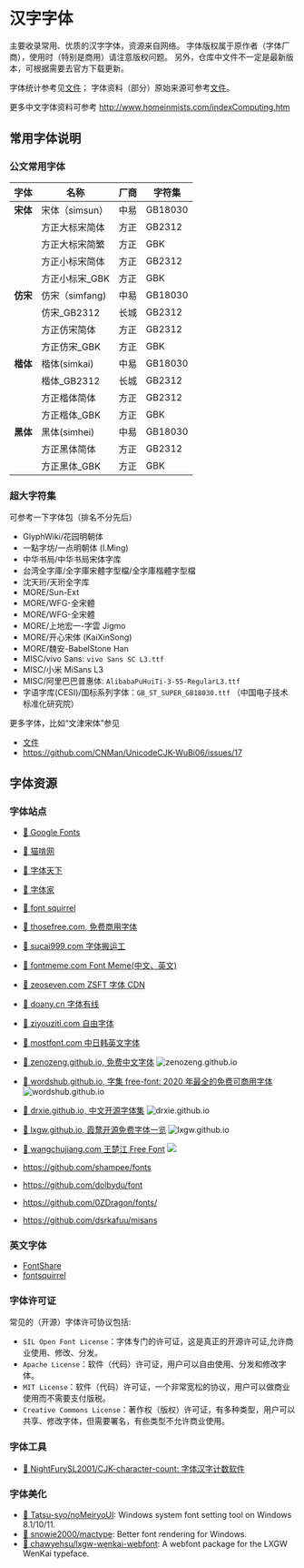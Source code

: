 # 汉字字体

主要收录常用、优质的汉字字体，资源来自网络。
字体版权属于原作者（字体厂商），使用时（特别是商用）请注意版权问题。
另外，仓库中文件不一定是最新版本，可根据需要去官方下载更新。

字体统计参考见[文件](./stats.tsv)；
字体资料（部分）原始来源可参考[文件](./sources.tsv)。

更多中文字体资料可参考 <http://www.homeinmists.com/indexComputing.htm>

## 常用字体说明

### 公文常用字体

| 字体     | 名称            | 厂商 | 字符集  |
| -------- | --------------- | ---- | ------- |
| **宋体** | 宋体（simsun）  | 中易 | GB18030 |
|          | 方正大标宋简体  | 方正 | GB2312  |
|          | 方正大标宋简繁  | 方正 | GBK     |
|          | 方正小标宋简体  | 方正 | GB2312  |
|          | 方正小标宋\_GBK | 方正 | GBK     |
| **仿宋** | 仿宋（simfang)  | 中易 | GB18030 |
|          | 仿宋\_GB2312    | 长城 | GB2312  |
|          | 方正仿宋简体    | 方正 | GB2312  |
|          | 方正仿宋\_GBK   | 方正 | GBK     |
| **楷体** | 楷体(simkai)    | 中易 | GB18030 |
|          | 楷体\_GB2312    | 长城 | GB2312  |
|          | 方正楷体简体    | 方正 | GB2312  |
|          | 方正楷体\_GBK   | 方正 | GBK     |
| **黑体** | 黑体(simhei)    | 中易 | GB18030 |
|          | 方正黑体简体    | 方正 | GB2312  |
|          | 方正黑体\_GBK   | 方正 | GBK     |

### 超大字符集

可参考一下字体包（排名不分先后）

- GlyphWiki/花园明朝体
- 一點字坊/一点明朝体 (I.Ming)
- 中华书局/中华书局宋体字库
- 台湾全字庫/全字庫宋體字型檔/全字庫楷體字型檔
- 沈天珩/天珩全字库
- MORE/Sun-Ext
- MORE/WFG-全宋體
- MORE/WFG-全宋體
- MORE/上地宏一-字雲 Jigmo
- MORE/开心宋体 (KaiXinSong)
- MORE/魏安-BabelStone Han
- MISC/vivo Sans: `vivo Sans SC L3.ttf`
- MISC/小米 MiSans L3
- MISC/阿里巴巴普惠体: `AlibabaPuHuiTi-3-55-RegularL3.ttf`
- 字语字库(CESI)/国标系列字体：`GB_ST_SUPER_GB18030.ttf` （中国电子技术标准化研究院）

更多字体，比如“文津宋体”参见
- [文件](./sources.tsv)
- https://github.com/CNMan/UnicodeCJK-WuBi06/issues/17

## 字体资源

### 字体站点

- [:link: Google Fonts](https://fonts.google.com)
- [:link: 猫啃网](https://www.maoken.com)
- [:link: 字体天下](https://www.fonts.net.cn)
- [:link: 字体家](https://www.zitijia.com)
- [:link: font squirrel](https://www.fontsquirrel.com)
- [:link: thosefree.com, 免费商用字体](https://www.thosefree.com/design/fonts)
- [:link: sucai999.com 字体搬运工](https://font.sucai999.com)
- [:link: fontmeme.com Font Meme(中文、英文)](https://fontmeme.com/ziti/chinese-fonts/)
- [:link: zeoseven.com ZSFT 字体 CDN](https://fonts.zeoseven.com)
- [:link: doany.cn 字体有线](https://font.doany.cn)
- [:link: ziyouziti.com 自由字体](https://ziyouziti.com)
- [:link: mostfont.com 中日韩英文字体](https://www.mostfont.com/zh-cn/font/categories/chinese)

- [:link: zenozeng.github.io, 免费中文字体](https://zenozeng.github.io/Free-Chinese-Fonts/) ![zenozeng.github.io](https://img.shields.io/github/last-commit/zenozeng/Free-Chinese-Fonts?style=flat-square)
- [:link: wordshub.github.io, 字集 free-font: 2020 年最全的免费可商用字体](https://wordshub.github.io/free-font/) ![wordshub.github.io](https://img.shields.io/github/last-commit/wordshub/free-font?style=flat-square)
- [:link: drxie.github.io, 中文开源字体集](https://drxie.github.io/OSFCC/) ![drxie.github.io](https://img.shields.io/github/last-commit/DrXie/OSFCC?style=flat-square)
- [:link: lxgw.github.io, 霞鹜开源免费字体一览](https://lxgw.github.io/2021/01/15/Lxgw-Opensource-Chinese-Fonts/) ![lxgw.github.io](https://img.shields.io/github/last-commit/lxgw/lxgw.github.io?style=flat-square&path=_posts/2021-01-15-Lxgw-Opensource-Chinese-Fonts.md)
- [:link: wangchujiang.com 王楚江 Free Font](https://wangchujiang.com/free-font/) [![](https://img.shields.io/github/last-commit/jaywcjlove/free-font?style=flat-square)](https://github.com/jaywcjlove/free-font)

- https://github.com/shampee/fonts
- https://github.com/dolbydu/font
- https://github.com/0ZDragon/fonts/
- https://github.com/dsrkafuu/misans

### 英文字体

- [FontShare](https://www.fontshare.com)
- [fontsquirrel](https://www.fontsquirrel.com)

### 字体许可证

常见的（开源）字体许可协议包括:

- `SIL Open Font License`：字体专门的许可证，这是真正的开源许可证,允许商业使用、修改、分发。
- `Apache License`：软件（代码）许可证，用户可以自由使用、分发和修改字体。
- `MIT License`：软件（代码）许可证，一个非常宽松的协议，用户可以做商业使用而不需要支付版税。
- `Creative Commons License`：著作权（版权）许可证，有多种类型，用户可以共享、修改字体，但需要署名，有些类型不允许商业使用。

### 字体工具

- [:link: NightFurySL2001/CJK-character-count: 字体汉字计数软件](https://github.com/NightFurySL2001/CJK-character-count)

### 字体美化

- [:link: Tatsu-syo/noMeiryoUI](https://github.com/Tatsu-syo/noMeiryoUI): Windows system font setting tool on Windows 8.1/10/11.
- [:link: snowie2000/mactype](https://github.com/snowie2000/mactype): Better font rendering for Windows.
- [:link: chawyehsu/lxgw-wenkai-webfont](https://github.com/chawyehsu/lxgw-wenkai-webfont): A webfont package for the LXGW WenKai typeface.

